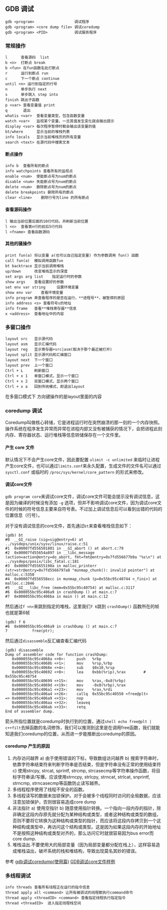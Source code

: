 ## GDB 调试
```
gdb <program>                  调试程序
gdb <program> <core dump file> 调试coredump
gdb <program> <PID>            调试服务程序
```
### 常规操作
```
l      查看源码  list
b <n>  打断点 break
b <fun> 在fun函数名处打断点
r      运行到断点 run
c      下一个断点 continue
until <n> 运行到指定的行号
n      单步执行 next
s      单步跳入 step into
finish 跳出子函数
p <var> 查看变量值 print
q       退出
whatis <var>  查看变量类型，包含函数变量
watch <var>   监视某个变量，一旦其值发生变化就会输出提示
display <var> 每次程序暂停时都会输出该变量的值
bt/where      显示当前的堆栈列表 
info locals   显示当前堆栈页的所有变量
search <text> 在源代码中搜索文本
```

#### 断点操作
```
info b  查看所有的断点
info watchpoints 查看所有的监视点
enable <num>  使能断点号为num的断点
disable <num> 失能断点号为num的断点
delete <num>  删除断点号为num的断点
delete breakpoints 删除所有的断点
clear <line>    删除行号为line 的所有断点
```

#### 查看源码操作
```
l 输出当前位置后面的10行代码，并刷新当前位置
l <n>  查看第n行的前后5行代码
l <fname> 查看函数源码
```

#### 其他的骚操作
```
print fun(a) 将以变量 a(也可以自己指定变量) 作为参数调用 fun() 函数
call fun(a)  模拟调用函数fun
bt backtrace 显示当前调用堆栈
up/down      改变堆栈显示的深度
set args arg list    指定运行时的参数
show args    查看设置好的参数
set env var string     设置环境变量
show env var    查看环境变量
info program 来查看程序的是否在运行，**进程号**，被暂停的原因
info address <s> 查看符号s的地址
info frame   查看**堆栈寄存器**信息
x <address>  查看地址中的内容
```


### 多窗口操作
```
layout src   显示源代码
layout asm   显示汇编代码
layout reg   显示寄存器+src|asm(取决于那个最近被打开)
layout split 显示源代码和汇编窗口
layout next  下一个窗口
layout prev  上一个窗口
Ctrl + L     刷新窗口
Ctrl + x 1   单窗口模式，显示一个窗口
Ctrl + x 2   双窗口模式，显示两个窗口
Ctrl + x a   回到传统模式，即退出layout
```

在多窗口模式下 方向键操作的是layout里面的内容

### coredump 调试

Coredump叫做核心转储，它是进程运行时在突然崩溃的那一刻的一个内存快照。操作系统在程序发生异常而异常在进程内部又没有被捕获的情况下，会把进程此刻内存、寄存器状态、运行堆栈等信息转储保存在一个文件里。

#### 产生 core 文件
默认情况下不会产生core文件，因此要配置 `ulimit -c unlimited` 来临时让进程产生core文件，也可以通过`limits.conf`来永久配置，生成文件的文件名可以通过 `sysctl.conf` 或临时的 `/proc/sys/kernel/core_pattern` 的形式来修改。

#### 调试core文件
`gdb program core`来调试core文件，调试core文件可能会提示没有调试信息，这是因为编译的时候没有添加 `-g` 选项，但并不影响调试core文件，因为调试core文件的时候的符号信息主要来自符号表。不过加上调试信息后可以看到出错的代码的位置信息（行号）。

对于没有调试信息的core文件，首先通过`bt`来查看堆栈信息如下：
```
(gdb) bt
#0  __GI_raise (sig=sig@entry=6) at ../sysdeps/unix/sysv/linux/raise.c:51
#1  0x00007fd556501801 in __GI_abort () at abort.c:79
#2  0x00007fd55654a897 in __libc_message (action=action@entry=do_abort, fmt=fmt@entry=0x7fd556677b9a "%s\n") at ../sysdeps/posix/libc_fatal.c:181
#3  0x00007fd55655190a in malloc_printerr (str=str@entry=0x7fd5566797a8 "munmap_chunk(): invalid pointer") at malloc.c:5350
#4  0x00007fd556558ecc in munmap_chunk (p=0x55bc95c40744 <_fini>) at malloc.c:2846
#5  __GI___libc_free (mem=0x55bc95c40754) at malloc.c:3117
#6  0x000055bc95c406a9 in crashDump () at main.c:7
#7  0x000055bc95c406ba in main () at main.c:12
```

然后通过`f <n>`来跳到指定的堆栈，这里我们`f 6`跳到 `crashDump()` 函数所在的帧也就是第6帧

```
(gdb) f 6
#6  0x000055bc95c406a9 in crashDump () at main.c:7
7           free(ptr);
```

然后通过`disassemble`反汇编查看汇编代码

```
(gdb) disassemble
Dump of assembler code for function crashDump:
   0x000055bc95c4068a <+0>:     push   %rbp
   0x000055bc95c4068b <+1>:     mov    %rsp,%rbp
   0x000055bc95c4068e <+4>:     sub    $0x10,%rsp
   0x000055bc95c40692 <+8>:     lea    0xbb(%rip),%rax        # 0x55bc95c40754
   0x000055bc95c40699 <+15>:    mov    %rax,-0x8(%rbp)
   0x000055bc95c4069d <+19>:    mov    -0x8(%rbp),%rax
   0x000055bc95c406a1 <+23>:    mov    %rax,%rdi
   0x000055bc95c406a4 <+26>:    callq  0x55bc95c40550 <free@plt>
=> 0x000055bc95c406a9 <+31>:    nop
   0x000055bc95c406aa <+32>:    leaveq
   0x000055bc95c406ab <+33>:    retq
End of assembler dump.
```

箭头所指位置就是coredump时执行到的位置，通过`shell echo free@plt | c++filt`去掉函数的名词修饰，我们可以推测到这里是在调用free函数，我们就能知道我们coredump的位置，从而进一步能推断出coredump的原因。

#### coredump 产生的原因
1. 内存访问越界
 a) 由于使用错误的下标，导致数组访问越界
 b) 搜索字符串时，依靠字符串结束符来判断字符串是否结束，但是字符串没有正常的使用结束符
 c) 使用strcpy, strcat, sprintf, strcmp, strcasecmp等字符串操作函数，将目标字符串读/写爆。应该使用strncpy, strlcpy, strncat, strlcat, snprintf, strncmp, strncasecmp等函数防止读写越界。
2. 多线程程序使用了线程不安全的函数。
3. 多线程读写的数据未加锁保护。对于会被多个线程同时访问的全局数据，应该注意加锁保护，否则很容易造成core dump
4. 非法指针
 a) 使用空指针
 b) 随意使用指针转换。一个指向一段内存的指针，除非确定这段内存原先就分配为某种结构或类型，或者这种结构或类型的数组，否则不要将它转换为这种结构或类型的指针，而应该将这段内存拷贝到一个这种结构或类型中，再访问这个结构或类型。这是因为如果这段内存的开始地址不是按照这种结构或类型对齐的，那么访问它时就很容易因为bus error而core dump.
5. 堆栈溢出.不要使用大的局部变量（因为局部变量都分配在栈上），这样容易造成堆栈溢出，破坏系统的栈和堆结构，导致出现莫名其妙的错误。

参考
[gdb调试coredump(使用篇)](https://blog.csdn.net/u014403008/article/details/54174109)
[GDB调试core文件样例](https://blog.csdn.net/ithomer/article/details/5945152)

### 多线程调试
```
info threads 查看所有线程正在运行的指令信息
thread apply all <command> 让所有被调试的线程都执行command命令
thread apply <threadID> <command> 查看指定线程执行指定指令
thread <threadID>  进入指定线程栈空间 

```